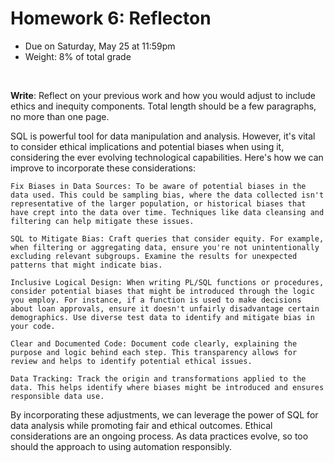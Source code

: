 # Homework 6: Reflecton

- Due on Saturday, May 25 at 11:59pm
- Weight: 8% of total grade

<br>

**Write**: Reflect on your previous work and how you would adjust to include ethics and inequity components. Total length should be a few paragraphs, no more than one page.

SQL is powerful tool for data manipulation and analysis. However, it's vital to consider ethical implications and potential biases when using it, considering the ever evolving technological capabilities. Here's how we can improve to incorporate these considerations:

    Fix Biases in Data Sources: To be aware of potential biases in the data used. This could be sampling bias, where the data collected isn't representative of the larger population, or historical biases that have crept into the data over time. Techniques like data cleansing and filtering can help mitigate these issues.
    
    SQL to Mitigate Bias: Craft queries that consider equity. For example, when filtering or aggregating data, ensure you're not unintentionally excluding relevant subgroups. Examine the results for unexpected patterns that might indicate bias.

    Inclusive Logical Design: When writing PL/SQL functions or procedures, consider potential biases that might be introduced through the logic you employ. For instance, if a function is used to make decisions about loan approvals, ensure it doesn't unfairly disadvantage certain demographics. Use diverse test data to identify and mitigate bias in your code.

    Clear and Documented Code: Document code clearly, explaining the purpose and logic behind each step. This transparency allows for review and helps to identify potential ethical issues.

    Data Tracking: Track the origin and transformations applied to the data. This helps identify where biases might be introduced and ensures responsible data use.

By incorporating these adjustments, we can leverage the power of SQL for data analysis while promoting fair and ethical outcomes. Ethical considerations are an ongoing process. As data practices evolve, so too should the approach to using automation responsibly.